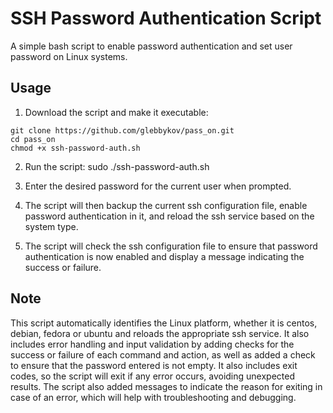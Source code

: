 # SSH Password Authentication Script

A simple bash script to enable password authentication and set user password on Linux systems.

## Usage

1. Download the script and make it executable:
```
git clone https://github.com/glebbykov/pass_on.git
cd pass_on
chmod +x ssh-password-auth.sh
```
2. Run the script:
sudo ./ssh-password-auth.sh

3. Enter the desired password for the current user when prompted.

4. The script will then backup the current ssh configuration file, enable password authentication in it, and reload the ssh service based on the system type.

5. The script will check the ssh configuration file to ensure that password authentication is now enabled and display a message indicating the success or failure.

## Note

This script automatically identifies the Linux platform, whether it is centos, debian, fedora or ubuntu and reloads the appropriate ssh service. It also includes error handling and input validation by adding checks for the success or failure of each command and action, as well as added a check to ensure that the password entered is not empty. It also includes exit codes, so the script will exit if any error occurs, avoiding unexpected results. The script also added messages to indicate the reason for exiting in case of an error, which will help with troubleshooting and debugging.

